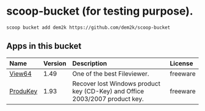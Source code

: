 # scoop-bucket (for testing purpose).

`scoop bucket add dem2k https://github.com/dem2k/scoop-bucket`

## Apps in this bucket

| Name | Version | Description | License |
| :--- | :--- | :--- | :--- |
| [View64](https://wincmd.ru/plugring/view64.html)                     | 1.49 | One of the best Fileviewer. | freeware |
| [ProduKey](https://www.nirsoft.net/utils/product_cd_key_viewer.html) | 1.93 | Recover lost Windows product key (CD-Key) and Office 2003/2007 product key.  | freeware |
